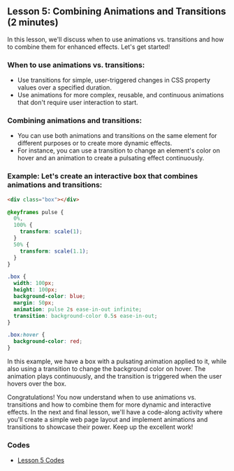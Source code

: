 ## Lesson 5: Combining Animations and Transitions (2 minutes)

In this lesson, we'll discuss when to use animations vs. transitions and how to combine them for enhanced effects. Let's get started!

### When to use animations vs. transitions:

- Use transitions for simple, user-triggered changes in CSS property values over a specified duration.
- Use animations for more complex, reusable, and continuous animations that don't require user interaction to start.

### Combining animations and transitions:

- You can use both animations and transitions on the same element for different purposes or to create more dynamic effects.
- For instance, you can use a transition to change an element's color on hover and an animation to create a pulsating effect continuously.

### Example: Let's create an interactive box that combines animations and transitions:

```html
<div class="box"></div>
```

```css
@keyframes pulse {
  0%,
  100% {
    transform: scale(1);
  }
  50% {
    transform: scale(1.1);
  }
}

.box {
  width: 100px;
  height: 100px;
  background-color: blue;
  margin: 50px;
  animation: pulse 2s ease-in-out infinite;
  transition: background-color 0.5s ease-in-out;
}

.box:hover {
  background-color: red;
}
```

In this example, we have a box with a pulsating animation applied to it, while also using a transition to change the background color on hover. The animation plays continuously, and the transition is triggered when the user hovers over the box.

Congratulations! You now understand when to use animations vs. transitions and how to combine them for more dynamic and interactive effects. In the next and final lesson, we'll have a code-along activity where you'll create a simple web page layout and implement animations and transitions to showcase their power. Keep up the excellent work!

### Codes

- [Lesson 5 Codes](Lesson-5-Examples.html)
